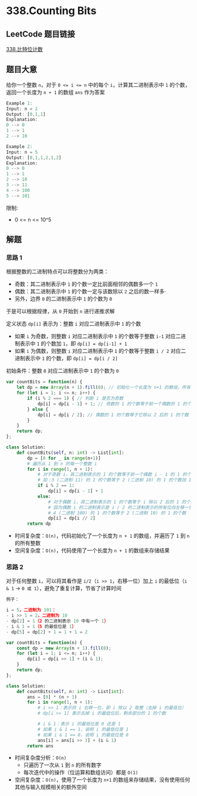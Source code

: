 # 338.Counting Bits

## LeetCode 题目链接

[338.比特位计数](https://leetcode.cn/problems/counting-bits/)

## 题目大意

给你一个整数 `n`，对于 `0 <= i <= n` 中的每个 `i`，计算其二进制表示中 `1` 的个数，返回一个长度为 `n + 1` 的数组 `ans` 作为答案

```js
Example 1:
Input: n = 2
Output: [0,1,1]
Explanation:
0 --> 0
1 --> 1
2 --> 10

Example 2:
Input: n = 5
Output: [0,1,1,2,1,2]
Explanation:
0 --> 0
1 --> 1
2 --> 10
3 --> 11
4 --> 100
5 --> 101
```

限制:
- 0 <= n <= 10^5

## 解题

### 思路 1

根据整数的二进制特点可以将整数分为两类：
- 奇数：其二进制表示中 `1` 的个数一定比前面相邻的偶数多一个 `1`
- 偶数：其二进制表示中 `1` 的个数一定与该数除以 `2` 之后的数一样多·
- 另外，边界 `0` 的二进制表示中 `1` 的个数为 `0`

于是可以根据规律，从 `0` 开始到 `n` 进行递推求解

定义状态 `dp[i]` 表示为：整数 `i` 对应二进制表示中 `1` 的个数

- 如果 `i` 为奇数，则整数 `i` 对应二进制表示中 `1` 的个数等于整数 `i-1` 对应二进制表示中 `1` 的个数加 `1`，即 `dp[i] = dp[i-1] + 1`
- 如果 `i` 为偶数，则整数 `i` 对应二进制表示中 `1` 的个数等于整数 `i / 2` 对应二进制表示中 `1` 的个数，即 `dp[i] = dp[i / 2]`

初始条件：整数 `0` 对应二进制表示中 `1` 的个数为 `0`

```js
var countBits = function(n) {
    let dp = new Array(n + 1).fill(0); // 初始化一个长度为 n+1 的数组，所有元素为 0
    for (let i = 1; i <= n; i++) {
        if (i % 2 === 1) { // 判断 i 是否为奇数
            dp[i] = dp[i - 1] + 1; // 奇数的 1 的个数等于前一个偶数的 1 的个数加 1
        } else {
            dp[i] = dp[i / 2]; // 偶数的 1 的个数等于它除以 2 后的 1 的个数
        }
    }
    return dp;
};
```
```python
class Solution:
    def countBits(self, n: int) -> List[int]:
        dp = [0 for _ in range(n+1)]
        # 遍历从 1 到 n 的每一个整数 i
        for i in range(1, n + 1):
            # 对于奇数 i，其二进制表示的 1 的个数等于前一个偶数 i - 1 的 1 的个数再加 1
            # 如：3 (二进制 11) 的 1 的个数等于 2 (二进制 10) 的 1 的个数加 1
            if i % 2 == 1:
                dp[i] = dp[i - 1] + 1
            else:
                # 对于偶数 i，其二进制表示的 1 的个数等于 i 除以 2 后的 1 的个数
                # 因为偶数 i 的二进制表示是 i / 2 的二进制表示的所有位向左移一位，最低位变为 0，因此 1 的个数不变
                # 4 (二进制 100) 的 1 的个数等于 2 (二进制 10) 的 1 的个数
                dp[i] = dp[i // 2]
        return dp
```

- 时间复杂度：`O(n)`，代码初始化了一个长度为 `n + 1` 的数组，并遍历了 `1` 到 `n` 的所有整数
- 空间复杂度：`O(n)`，代码使用了一个长度为 `n + 1` 的数组来存储结果

### 思路 2

对于任何整数 `i`，可以将其看作是 `i/2`（`i >> 1`，右移一位）加上 `i` 的最低位（`i & 1` -> `0 或 1`），避免了重复计算，节省了计算时间

```js
例子：

i = 5，二进制为 101：
- i >> 1 = 2，二进制为 10
- dp[2] = 1（2 的二进制表示 10 中有一个 1）
- i & 1 = 1（5 的最低位是 1）
- dp[5] = dp[2] + 1 = 1 + 1 = 2
```

```js
var countBits = function(n) {
    const dp = new Array(n + 1).fill(0);
    for (let i = 1; i <= n; i++) {
        dp[i] = dp[i >> 1] + (i & 1);
    }
    return dp; 
};
```
```python
class Solution:
    def countBits(self, n: int) -> List[int]:
        ans = [0] * (n + 1)
        for i in range(1, n + 1):
            # i >> 1：表示将 i 右移一位，即 i 除以 2 取整（去掉 i 的最低位）
            # dp[i >> 1] 表示去掉 i 的最低位后，剩余部分的 1 的个数

            # i & 1：表示 i 的最低位是 0 还是 1
            # 如果 i & 1 == 1，说明 i 的最低位是 1
            # 如果 i & 1 == 0，说明 i 的最低位是 0
            ans[i] = ans[i >> 1] + (i & 1)
        return ans
```

- 时间复杂度分析：`O(n)`
  - 只遍历了一次从 `1` 到 `n` 的所有数字
  - 每次迭代中的操作（位运算和数组访问）都是 `O(1)`
- 空间复杂度：`O(n)`，使用了一个长度为 `n+1` 的数组来存储结果，没有使用任何其他与输入规模相关的额外空间